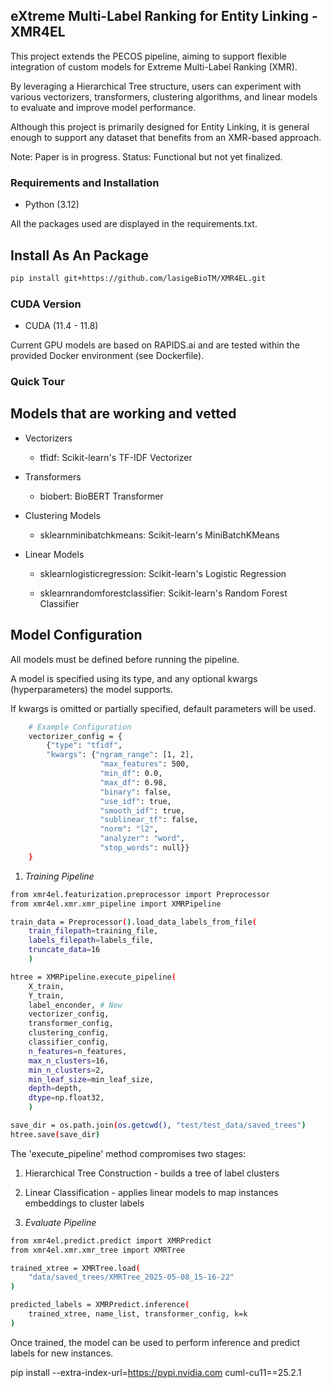 ## eXtreme Multi-Label Ranking for Entity Linking - XMR4EL

This project extends the PECOS pipeline, aiming to support flexible integration of custom models for Extreme Multi-Label Ranking (XMR).

By leveraging a Hierarchical Tree structure, users can experiment with various vectorizers, transformers, clustering algorithms, and linear models to evaluate and improve model performance.

Although this project is primarily designed for Entity Linking, it is general enough to support any dataset that benefits from an XMR-based approach.

Note: Paper is in progress.
Status: Functional but not yet finalized.

### Requirements and Installation

* Python (3.12)

All the packages used are displayed in the requirements.txt.

## Install As An Package

```bash
pip install git+https://github.com/lasigeBioTM/XMR4EL.git
```

### CUDA Version

* CUDA (11.4 - 11.8)

Current GPU models are based on RAPIDS.ai and are tested within the provided Docker environment (see Dockerfile).

### Quick Tour

## Models that are working and vetted

* Vectorizers

    - tfidf: Scikit-learn's TF-IDF Vectorizer

* Transformers

    - biobert: BioBERT Transformer

* Clustering Models

    - sklearnminibatchkmeans: Scikit-learn's MiniBatchKMeans

* Linear Models

    - sklearnlogisticregression: Scikit-learn's Logistic Regression
    
    - sklearnrandomforestclassifier: Scikit-learn's Random Forest Classifier

## Model Configuration

All models must be defined before running the pipeline.

A model is specified using its type, and any optional kwargs (hyperparameters) the model supports.

If kwargs is omitted or partially specified, default parameters will be used.

```bash
    # Example Configuration
    vectorizer_config = {
        {"type": "tfidf", 
        "kwargs": {"ngram_range": [1, 2], 
                    "max_features": 500, 
                    "min_df": 0.0, 
                    "max_df": 0.98, 
                    "binary": false, 
                    "use_idf": true, 
                    "smooth_idf": true, 
                    "sublinear_tf": false, 
                    "norm": "l2", 
                    "analyzer": "word", 
                    "stop_words": null}}
    }
```

1. *Training Pipeline* 

```bash
from xmr4el.featurization.preprocessor import Preprocessor
from xmr4el.xmr.xmr_pipeline import XMRPipeline

train_data = Preprocessor().load_data_labels_from_file(
    train_filepath=training_file,
    labels_filepath=labels_file,
    truncate_data=16
    )

htree = XMRPipeline.execute_pipeline(
    X_train,
    Y_train,
    label_enconder, # New
    vectorizer_config,
    transformer_config,
    clustering_config,
    classifier_config,
    n_features=n_features,
    max_n_clusters=16,
    min_n_clusters=2,
    min_leaf_size=min_leaf_size,
    depth=depth,
    dtype=np.float32,
    )

save_dir = os.path.join(os.getcwd(), "test/test_data/saved_trees")
htree.save(save_dir)
```

The 'execute_pipeline' method compromises two stages:

1. Hierarchical Tree Construction - builds a tree of label clusters

2. Linear Classification - applies linear models to map instances embeddings to cluster labels

2. *Evaluate Pipeline*

```bash
from xmr4el.predict.predict import XMRPredict
from xmr4el.xmr.xmr_tree import XMRTree

trained_xtree = XMRTree.load(
    "data/saved_trees/XMRTree_2025-05-08_15-16-22"
)

predicted_labels = XMRPredict.inference(
    trained_xtree, name_list, transformer_config, k=k
)
```

Once trained, the model can be used to perform inference and predict labels for new instances.

pip install --extra-index-url=https://pypi.nvidia.com cuml-cu11==25.2.1
